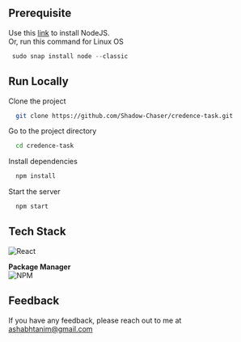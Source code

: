 ## Prerequisite

Use this [link](https://nodejs.org/en/download/) to install NodeJS.  
Or, run this command for Linux OS

```javascript
 sudo snap install node --classic
```

## Run Locally

Clone the project

```bash
  git clone https://github.com/Shadow-Chaser/credence-task.git
```

Go to the project directory

```bash
  cd credence-task
```

Install dependencies

```bash
  npm install
```
Start the server

```bash
  npm start
```

## Tech Stack

![React](https://img.shields.io/badge/react-%2320232a.svg?style=for-the-badge&logo=react&logoColor=%2361DAFB) 



**Package Manager**  
![NPM](https://img.shields.io/badge/NPM-%23000000.svg?style=for-the-badge&logo=npm&logoColor=white)



## Feedback

If you have any feedback, please reach out to me at ashabhtanim@gmail.com

  